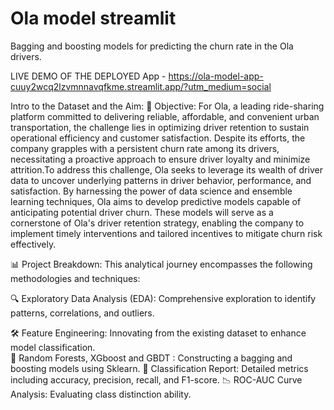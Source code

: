 # Ola model streamlit
Bagging and boosting models for predicting the churn rate in the Ola drivers.

LIVE DEMO OF THE DEPLOYED App - https://ola-model-app-cuuy2wcq2lzvmnnavqfkme.streamlit.app/?utm_medium=social

Intro to the Dataset and the Aim:
🎯 Objective: For Ola, a leading ride-sharing platform committed to delivering reliable, affordable, and convenient urban transportation, the challenge lies in optimizing driver retention to sustain operational efficiency and customer satisfaction. Despite its efforts, the company grapples with a persistent churn rate among its drivers, necessitating a proactive approach to ensure driver loyalty and minimize attrition.To address this challenge, Ola seeks to leverage its wealth of driver data to uncover underlying patterns in driver behavior, performance, and satisfaction. By harnessing the power of data science and ensemble learning techniques, Ola aims to develop predictive models capable of anticipating potential driver churn. These models will serve as a cornerstone of Ola's driver retention strategy, enabling the company to implement timely interventions and tailored incentives to mitigate churn risk effectively.

📊 Project Breakdown: This analytical journey encompasses the following methodologies and techniques:

🔍 Exploratory Data Analysis (EDA): Comprehensive exploration to identify patterns, correlations, and outliers.

🛠 Feature Engineering: Innovating from the existing dataset to enhance model classification.   
    📐 Random Forests, XGboost and GBDT : Constructing a bagging and boosting models using Sklearn.
     📝 Classification Report: Detailed metrics including accuracy, precision, recall, and F1-score.
     📉 ROC-AUC Curve Analysis: Evaluating class distinction ability.

